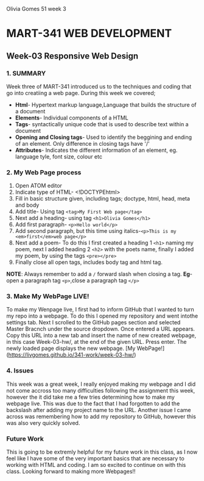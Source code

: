 Olivia Gomes 51 week 3

# MART-341 WEB DEVELOPMENT
## Week-03 Responsive Web Design
### 1. SUMMARY

Week three of MART-341 introduced us to the techniques and coding that go into creatiing a web page. During this week we covered;

- **Html**- Hypertext markup language,Language that builds the structure of a document
- **Elements**- Individual components of a HTML
- **Tags**- syntactically unique code that is used to describe text within a document
- **Opening and Closing tags**- Used to identify the beggining and ending of an element. Only difference in closing tags have '/'
- **Attributes**- Indicates the different information of an element, eg. language tyle, font size, colour etc

### 2. My Web Page process
1. Open ATOM editor
2. Indicate type of HTML- <!DOCTYPEhtml>
3. Fill in basic structure given, including tags; doctype, html, head, meta and body
4. Add title- Using tag `<tag>My First Web page</tag>`
5. Next add a heading- using tag `<h1>Olivia Gomes</h1>`
6. Add first paragraph- `<p>Hello world</p>`
7. Add second paragraph, but this time using italics-`<p>This is my <em>first</em>web page</p>`
8. Next add a poem- To do this I first created a heading 1 `<h1>` naming my poem, next I added heading 2 `<h2>` with the poets name, finally I added my poem, by using the tags `<pre></pre>`
9. Finally close all open tags, includes body tag and html tag.

**NOTE**: Always remember to add a `/` forward slash when closing a tag.
**Eg**- open a paragraph tag `<p>`,close a paragraph tag `</p>`

### 3. Make My WebPage LIVE!

To make my Wenpage live, I first had to inform GitHub that I wanted to turn my repo into a webpage. To do this I opened my repository and went intothe settings tab. Next I scrolled to the GitHub pages section and selected Master Bracnch under the source dropdown. Once entered a URL appears. Copy this URL into a new tab and insert the name of new created webpage, in this case Week-03-hw/, at the end of the given URL. Press enter. The newly loaded page displays the new webpage.
[My WebPage!] (https://livgomes.github.io/341-work/week-03-hw/)

### 4. Issues

This week was a great week, I really enjoyed making my webpage and I did not come accross too many difficulties following the assignment this week, however the it did take me a few tries determining how to make my webpage live. This was due to the fact that I had forgotten to add the backslash after adding my project name to the URL. Another issue I came across was remembering how to add my repository to GitHub, however this was also very quickly solved.

### Future Work

This is going to be extremly helpful for my future work in this class, as I now feel like I have some of the very important basics that are necessary to working with HTML and coding. I am so excited to continue on with this class. Looking forward to making more Webpages!!
